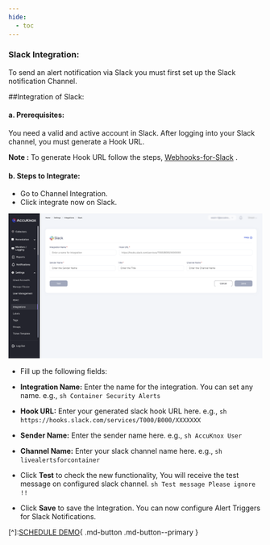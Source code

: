 ```yaml
---
hide:
  - toc
---
```



### Slack Integration:

To send an alert notification via Slack you must first set up the Slack notification Channel.

##Integration of Slack:

#### **a. Prerequisites:**
You need a valid and active account in Slack.
After logging into your Slack channel, you must generate a Hook URL.

**Note :** To generate Hook URL follow the steps, [Webhooks-for-Slack](https://slack.com/intl/en-in/help/articles/115005265063-Incoming-webhooks-for-Slack) .

#### **b. Steps to Integrate:**
+ Go to Channel Integration.
+ Click integrate now on Slack.

![](/saas/images/slack-int.png)

+ Fill up the following fields:

+ **Integration Name:** Enter the name for the integration. You can set any name. e.g., ```sh Container Security Alerts ```

+ **Hook URL:** Enter your generated slack hook URL here. e.g., ```sh https://hooks.slack.com/services/T000/B000/XXXXXXX ```

+ **Sender Name:** Enter the sender name here. e.g., ```sh AccuKnox User ```

+ **Channel Name:** Enter your slack channel name here. e.g.,  ```sh  livealertsforcontainer ```

+ Click **Test** to check the new functionality, You will receive the test message on configured slack channel. ```sh Test message Please ignore !! ```

+ Click **Save** to save the Integration. You can now configure Alert Triggers for Slack Notifications.

[^]:[SCHEDULE DEMO](https://www.accuknox.com/contact-us){ .md-button .md-button--primary }